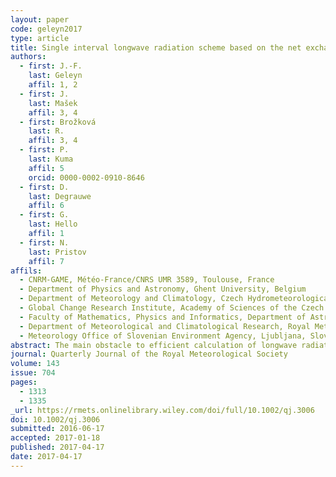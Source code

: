 ```yaml
---
layout: paper
code: geleyn2017
type: article
title: Single interval longwave radiation scheme based on the net exchanged rate decomposition with bracketing
authors:
  - first: J.-F.
    last: Geleyn
    affil: 1, 2
  - first: J.
    last: Mašek
    affil: 3, 4
  - first: Brožková
    last: R.
    affil: 3, 4
  - first: P.
    last: Kuma
    affil: 5
    orcid: 0000-0002-0910-8646
  - first: D.
    last: Degrauwe
    affil: 6
  - first: G.
    last: Hello
    affil: 1
  - first: N.
    last: Pristov
    affil: 7
affils:
  - CNRM-GAME, Météo-France/CNRS UMR 3589, Toulouse, France
  - Department of Physics and Astronomy, Ghent University, Belgium
  - Department of Meteorology and Climatology, Czech Hydrometeorological Institute, Prague, Czech Republic
  - Global Change Research Institute, Academy of Sciences of the Czech Republic, Brno, Czech Republic
  - Faculty of Mathematics, Physics and Informatics, Department of Astronomy, Physics of the Earth and Meteorology, Comenius University, Bratislava, Slovakia
  - Department of Meteorological and Climatological Research, Royal Meteorological Institute, Brussels, Belgium
  - Meteorology Office of Slovenian Environment Agency, Ljubljana, Slovenia
abstract: The main obstacle to efficient calculation of longwave radiative transfer is the existence of multiple radiative sources, each with its own emission spectrum. The work presented here overcomes this problem by combining the full spectrum broadband approach with the net exchanged rate decomposition. The idea is worked out to suit the needs of numerical weather prediction, where the most costly contribution representing the sum of internal exchanges is interpolated between cheap minimum and maximum estimates, while exchange with the surface and dominant cooling to space contributions are calculated accurately. The broad-band approach must address the additional problems related to spectral integration and many ideas developed previously for the solar spectrum are reused. Specific issues appear, the dependence of broadband gaseous transmissions on the temperature of the emitting body being the most important one. The thermal spectrum also brings some simplifications—aerosols, clouds and the Earth's surface can safely be treated as grey bodies. The optical saturation of gaseous absorption remains the main complication and non-random spectral overlaps between gases become much more significant than in the solar spectrum. The broadband character of the proposed scheme enables the use of an unreduced spatial resolution with an intermittent update of gaseous transmissions and interpolation weights, thus ensuring a full response of longwave radiation to rapidly varying cloudiness and temperature fields. This is in contrast to the mainstream strategy, where very accurate and expensive radiative transfer calculations are performed infrequently, often with reduced spatial resolution. The approach proposed here provides a much better balance between errors coming from the radiation scheme itself and from the intermittency strategy. The key achievement, ensuring a good scalability of the scheme, is a computational cost essentially linear in the number of layers, with straightforward inclusion of scattering as an additional bonus.
journal: Quarterly Journal of the Royal Meteorological Society
volume: 143
issue: 704
pages:
  - 1313
  - 1335
_url: https://rmets.onlinelibrary.wiley.com/doi/full/10.1002/qj.3006
doi: 10.1002/qj.3006
submitted: 2016-06-17
accepted: 2017-01-18
published: 2017-04-17
date: 2017-04-17
---
```

